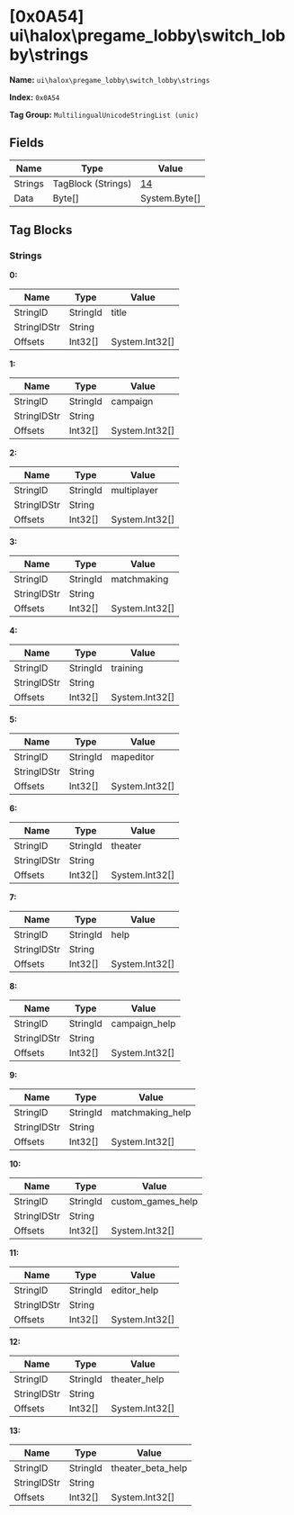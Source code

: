 # [0x0A54] ui\halox\pregame_lobby\switch_lobby\strings

**Name:** ```ui\halox\pregame_lobby\switch_lobby\strings```

**Index:** ```0x0A54```

**Tag Group:** ```MultilingualUnicodeStringList (unic)```

## Fields

Name	| Type	| Value
---	|---	|---	|
Strings	|TagBlock (Strings)	|[14](#strings)
Data	|Byte[]	|System.Byte[]


## Tag Blocks

### Strings

**0:**

Name	| Type	| Value
---	|---	|---	|
StringID	|StringId	|title
StringIDStr	|String	|
Offsets	|Int32[]	|System.Int32[]


**1:**

Name	| Type	| Value
---	|---	|---	|
StringID	|StringId	|campaign
StringIDStr	|String	|
Offsets	|Int32[]	|System.Int32[]


**2:**

Name	| Type	| Value
---	|---	|---	|
StringID	|StringId	|multiplayer
StringIDStr	|String	|
Offsets	|Int32[]	|System.Int32[]


**3:**

Name	| Type	| Value
---	|---	|---	|
StringID	|StringId	|matchmaking
StringIDStr	|String	|
Offsets	|Int32[]	|System.Int32[]


**4:**

Name	| Type	| Value
---	|---	|---	|
StringID	|StringId	|training
StringIDStr	|String	|
Offsets	|Int32[]	|System.Int32[]


**5:**

Name	| Type	| Value
---	|---	|---	|
StringID	|StringId	|mapeditor
StringIDStr	|String	|
Offsets	|Int32[]	|System.Int32[]


**6:**

Name	| Type	| Value
---	|---	|---	|
StringID	|StringId	|theater
StringIDStr	|String	|
Offsets	|Int32[]	|System.Int32[]


**7:**

Name	| Type	| Value
---	|---	|---	|
StringID	|StringId	|help
StringIDStr	|String	|
Offsets	|Int32[]	|System.Int32[]


**8:**

Name	| Type	| Value
---	|---	|---	|
StringID	|StringId	|campaign_help
StringIDStr	|String	|
Offsets	|Int32[]	|System.Int32[]


**9:**

Name	| Type	| Value
---	|---	|---	|
StringID	|StringId	|matchmaking_help
StringIDStr	|String	|
Offsets	|Int32[]	|System.Int32[]


**10:**

Name	| Type	| Value
---	|---	|---	|
StringID	|StringId	|custom_games_help
StringIDStr	|String	|
Offsets	|Int32[]	|System.Int32[]


**11:**

Name	| Type	| Value
---	|---	|---	|
StringID	|StringId	|editor_help
StringIDStr	|String	|
Offsets	|Int32[]	|System.Int32[]


**12:**

Name	| Type	| Value
---	|---	|---	|
StringID	|StringId	|theater_help
StringIDStr	|String	|
Offsets	|Int32[]	|System.Int32[]


**13:**

Name	| Type	| Value
---	|---	|---	|
StringID	|StringId	|theater_beta_help
StringIDStr	|String	|
Offsets	|Int32[]	|System.Int32[]


